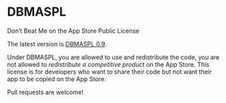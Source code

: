 DBMASPL
=======

Don’t Beat Me on the App Store Public License

The latest version is [DBMASPL 0.9](https://github.com/xhacker/DBMASPL/blob/master/DBMASPL-0.9.md).

Under DBMASPL, you are allowed to use and redistribute the code, you are not allowed to *redistribute a competitive product* on the App Store. This license is for developers who want to share their code but not want their app to be copied on the App Store.

Pull requests are welcome!
